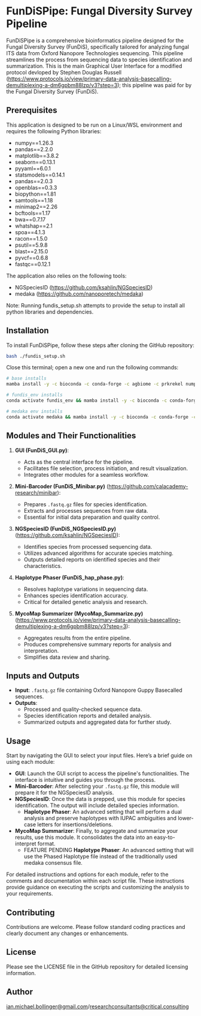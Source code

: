 # FunDiSPipe: Fungal Diversity Survey Pipeline

FunDiSPipe is a comprehensive bioinformatics pipeline designed for the Fungal Diversity Survey (FunDiS), specifically tailored for analyzing fungal ITS data from Oxford Nanopore Technologies sequencing. This pipeline streamlines the process from sequencing data to species identification and summarization. This is the main Graphical User Interface for a modified protocol devloped by Stephen Douglas Russell (https://www.protocols.io/view/primary-data-analysis-basecalling-demultiplexing-a-dm6gpbm88lzp/v3?step=3); this pipeline was paid for by the Fungal Diversity Survey (FunDiS).

## Prerequisites

This application is designed to be run on a Linux/WSL environment and requires the following Python libraries:
- numpy==1.26.3
- pandas==2.2.0
- matplotlib==3.8.2
- seaborn==0.13.1
- pyyaml==6.0.1
- statsmodels==0.14.1
- pandas==2.0.3
- openblas==0.3.3
- biopython==1.81
- samtools==1.18
- minimap2==2.26
- bcftools==1.17
- bwa==0.7.17
- whatshap==2.1
- spoa==4.1.3
- racon==1.5.0
- psutil==5.9.8
- blast==2.15.0
- pyvcf==0.6.8
- fastqc==0.12.1

The application also relies on the following tools:
- NGSpeciesID (https://github.com/ksahlin/NGSpeciesID)
- medaka (https://github.com/nanoporetech/medaka)

Note: Running fundis_setup.sh attempts to provide the setup to install all python libraries and dependencies.

## Installation

To install FunDiSPipe, follow these steps after cloning the GitHub repository:
```bash
bash ./fundis_setup.sh
```

Close this terminal; open a new one and run the following commands:
```bash
# base installs
mamba install -y -c bioconda -c conda-forge -c agbiome -c prkrekel numpy==1.26.3 pandas==2.2.0 matplotlib==3.8.2 seaborn==0.13.1 pyyaml==6.0.1 statsmodels==0.14.1
```

```bash
# fundis_env installs
conda activate fundis_env && mamba install -y -c bioconda -c conda-forge -c agbiome -c prkrekel pandas==2.0.3 openblas==0.3.3 biopython==1.81 samtools==1.18 minimap2==2.26 bcftools==1.17 bwa==0.7.17 whatshap==2.1 spoa==4.1.3 racon==1.5.0 psutil==5.9.8 blast==2.15.0 pyvcf==0.6.8 fastqc==0.12.1 && pip install NGSpeciesID && conda deactivate
```

```bash
# medaka env installs
conda activate medaka && mamba install -y -c bioconda -c conda-forge -c agbiome -c prkrekel medaka==1.11.1 && conda deactivate
```

## Modules and Their Functionalities

1. **GUI (FunDiS_GUI.py)**:
   - Acts as the central interface for the pipeline.
   - Facilitates file selection, process initiation, and result visualization.
   - Integrates other modules for a seamless workflow.

2. **Mini-Barcoder (FunDiS_Minibar.py)** (https://github.com/calacademy-research/minibar): 
   - Prepares `.fastq.gz` files for species identification.
   - Extracts and processes sequences from raw data.
   - Essential for initial data preparation and quality control.

3. **NGSpeciesID (FunDiS_NGSpeciesID.py)** (https://github.com/ksahlin/NGSpeciesID):
   - Identifies species from processed sequencing data.
   - Utilizes advanced algorithms for accurate species matching.
   - Outputs detailed reports on identified species and their characteristics.

4. **Haplotype Phaser (FunDiS_hap_phase.py)**:
   - Resolves haplotype variations in sequencing data.
   - Enhances species identification accuracy.
   - Critical for detailed genetic analysis and research.

5. **MycoMap Summarizer (MycoMap_Summarize.py)** (https://www.protocols.io/view/primary-data-analysis-basecalling-demultiplexing-a-dm6gpbm88lzp/v3?step=3):
   - Aggregates results from the entire pipeline.
   - Produces comprehensive summary reports for analysis and interpretation.
   - Simplifies data review and sharing.

## Inputs and Outputs

- **Input**: `.fastq.gz` file containing Oxford Nanopore Guppy Basecalled sequences.
- **Outputs**:
  - Processed and quality-checked sequence data.
  - Species identification reports and detailed analysis.
  - Summarized outputs and aggregated data for further study.

## Usage

Start by navigating the GUI to select your input files. Here’s a brief guide on using each module:

- **GUI**: Launch the GUI script to access the pipeline's functionalities. The interface is intuitive and guides you through the process.
- **Mini-Barcoder**: After selecting your `.fastq.gz` file, this module will prepare it for the NGSpeciesID analysis.
- **NGSpeciesID**: Once the data is prepped, use this module for species identification. The output will include detailed species information.
   - **Haplotype Phaser**: An advanced setting that will perform a dual analysis and preserve haplotypes with IUPAC ambiguities and lower-case letters for insertions/deletions.
- **MycoMap Summarizer**: Finally, to aggregate and summarize your results, use this module. It consolidates the data into an easy-to-interpret format.
   - FEATURE PENDING **Haplotype Phaser**: An advanced setting that will use the Phased Haplotype file instead of the traditionally used medaka consensus file.

For detailed instructions and options for each module, refer to the comments and documentation within each script file. These instructions provide guidance on executing the scripts and customizing the analysis to your requirements.

## Contributing

Contributions are welcome. Please follow standard coding practices and clearly document any changes or enhancements.

## License

Please see the LICENSE file in the GitHub repository for detailed licensing information.

## Author

ian.michael.bollinger@gmail.com/researchconsultants@critical.consulting
